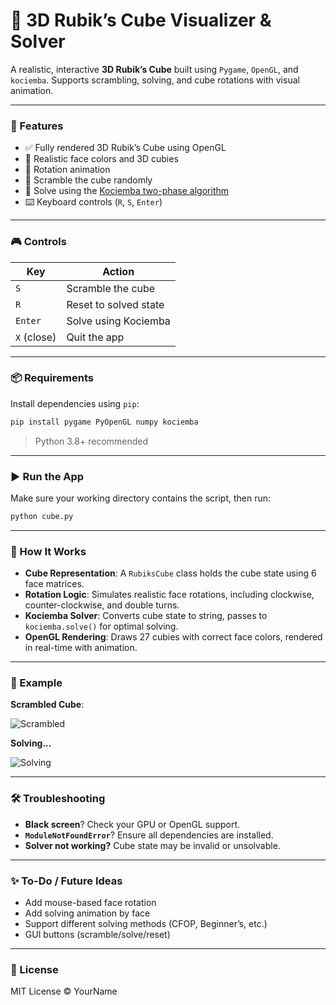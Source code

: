 
# 🧊 3D Rubik’s Cube Visualizer & Solver

A realistic, interactive **3D Rubik’s Cube** built using `Pygame`, `OpenGL`, and `kociemba`. Supports scrambling, solving, and cube rotations with visual animation.



---

### 🚀 Features

- ✅ Fully rendered 3D Rubik’s Cube using OpenGL
- 🎨 Realistic face colors and 3D cubies
- 🔁 Rotation animation
- 🔄 Scramble the cube randomly
- 🤖 Solve using the [Kociemba two-phase algorithm](https://github.com/muodov/kociemba)
- ⌨️ Keyboard controls (`R`, `S`, `Enter`)

---

### 🎮 Controls

| Key         | Action               |
|-------------|----------------------|
| `S`         | Scramble the cube    |
| `R`         | Reset to solved state |
| `Enter`     | Solve using Kociemba |
| `X` (close) | Quit the app         |

---

### 📦 Requirements

Install dependencies using `pip`:

```bash
pip install pygame PyOpenGL numpy kociemba
```

> Python 3.8+ recommended

---

### ▶️ Run the App

Make sure your working directory contains the script, then run:

```bash
python cube.py
```

---

### 🧠 How It Works

- **Cube Representation**: A `RubiksCube` class holds the cube state using 6 face matrices.
- **Rotation Logic**: Simulates realistic face rotations, including clockwise, counter-clockwise, and double turns.
- **Kociemba Solver**: Converts cube state to string, passes to `kociemba.solve()` for optimal solving.
- **OpenGL Rendering**: Draws 27 cubies with correct face colors, rendered in real-time with animation.

---

### 📸 Example

**Scrambled Cube**:

![Scrambled]([example_scramble.png](https://res.cloudinary.com/ddnlumst5/image/upload/v1754164156/Screenshot_2025-08-02_203425_ddsa2o.png))

**Solving...**

![Solving]([example_solving.png](https://res.cloudinary.com/ddnlumst5/image/upload/v1754164156/Screenshot_2025-08-02_203411_utyt2u.png))

---

### 🛠️ Troubleshooting

- **Black screen**? Check your GPU or OpenGL support.
- **`ModuleNotFoundError`**? Ensure all dependencies are installed.
- **Solver not working?** Cube state may be invalid or unsolvable.

---

### ✨ To-Do / Future Ideas

- Add mouse-based face rotation
- Add solving animation by face
- Support different solving methods (CFOP, Beginner’s, etc.)
- GUI buttons (scramble/solve/reset)

---

### 📄 License

MIT License © YourName
